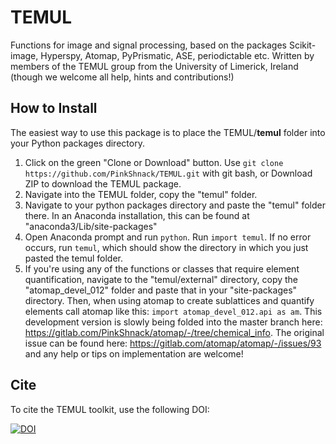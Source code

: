 # TEMUL
Functions for image and signal processing, based on the packages Scikit-image, Hyperspy, Atomap, PyPrismatic, ASE, periodictable etc. Written by members of the TEMUL group from the University of Limerick, Ireland (though we welcome all help, hints and contributions!)

## How to Install
The easiest way to use this package is to place the TEMUL/**temul** folder into your Python packages directory.

1.  Click on the green "Clone or Download" button. Use ` git clone https://github.com/PinkShnack/TEMUL.git ` with git bash, or Download ZIP to download the TEMUL package.
2.  Navigate into the TEMUL folder, copy the "temul" folder.
3.  Navigate to your python packages directory and paste the "temul" folder there. In an Anaconda installation, this can be found at "anaconda3/Lib/site-packages"
4.  Open Anaconda prompt and run `python`. Run `import temul`. If no error occurs, run `temul`, which should show the directory in which you just pasted the temul folder.
5.  If you're using any of the functions or classes that require element quantification, navigate to the "temul/external" directory, copy the "atomap_devel_012" folder and paste that in your "site-packages" directory. Then, when using atomap to create sublattices and quantify elements call atomap like this: `import atomap_devel_012.api as am`. This development version is slowly being folded into the master branch here: https://gitlab.com/PinkShnack/atomap/-/tree/chemical_info. The original issue can be found here: https://gitlab.com/atomap/atomap/-/issues/93 and any help or tips on implementation are welcome!

## Cite

To cite the TEMUL toolkit, use the following DOI:

[![DOI](https://www.zenodo.org/badge/203785298.svg)](https://www.zenodo.org/badge/latestdoi/203785298)
